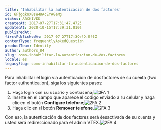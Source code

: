 ```yaml
---
title: 'Inhabilitar la autenticacion de dos factores'
id: 6PjgqknX8sW48AcEYA8eMg
status: ARCHIVED
createdAt: 2017-07-27T17:31:47.472Z
updatedAt: 2020-10-15T17:39:31.010Z
publishedAt: 
firstPublishedAt: 2017-07-27T17:39:49.546Z
contentType: frequentlyAskedQuestion
productTeam: Identity
author: authors_84
slug: como-inhabilitar-la-autenticacion-de-dos-factores
locale: es
legacySlug: como-inhabilitar-la-autenticacion-de-dos-factores
---
```


Para inhabilitar el login via autenticacion de dos factores de su cuenta (two factor authentication), siga los siguientes pasos:

1. Haga login con su usuario y contraseña;![2FA 1](https://images.contentful.com/alneenqid6w5/4cgNDZ16dGoQGKK6MKeK0m/8afc25a77f0e1554a03a788de5bc19bb/2FA_1.png)
2. Inserte en el campo que aparece el codigo enviado a su celular y haga clic en el botón **Configure telefone**;![2FA 2](https://images.contentful.com/alneenqid6w5/4uMb0UXDNSMa4sMAOSMMaO/2a4eb422eccd35fc4a491018c4cc1517/2FA_2.png)
3. Haga clic en el botón **Remover telefone**.![2FA 3](https://images.contentful.com/alneenqid6w5/1p3qDi9viUgWqWCAyiuom0/456e8eefa5fc1f5dc845f9715e120304/2FA_3.png)

Con eso, la autenticación de dos factores será desactivada de su cuenta y usted será redireccionado para el admin VTEX.![2FA 4](https://images.contentful.com/alneenqid6w5/5e37R8mEEMuSWwmMAmsGAC/b9caea8225ee2c4421a430553a6f51ad/2FA_4.png)
